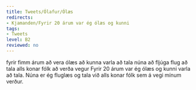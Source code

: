 ```yaml
---
title: Tweets/Ólafur/Ólæs
redirects:
- Kjamanden/Fyrir 20 árum var ég ólæs og kunni
tags:
- Tweets
level: B2
reviewed: no
---
```

<vocabulary>
fyrir fimm árum
að vera
ólæs
að kunna
varla
að tala
núna
að fljúga
flug
að tala
alls konar
fólk
að verða
vegur
</vocabulary>
<Tweet
data-translate="true"
audio="fxWp.mp3"
id="794722123755515904"
date="1478311494000"
favorites="74"
user_name="Óli Árna"
handle="kjamanden"
user_picture="Landmannalaugar2.jpg"
verified=""
>Fyrir 20 árum var ég ólæs og kunni varla að tala. Núna er ég fluglæs og tala við alls konar fólk sem á vegi mínum verður.</Tweet>
